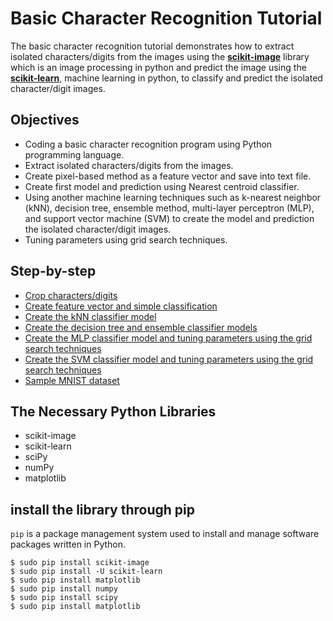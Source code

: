 # Basic Character Recognition Tutorial
The basic character recognition tutorial demonstrates how to extract isolated characters/digits from the images using the __[scikit-image](http://scikit-image.org/)__ library which is an image processing in python and predict the image using the __[scikit-learn](http://scikit-learn.org/)__, machine learning in python, to classify and predict the isolated character/digit images.

## Objectives  
- Coding a basic character recognition program using Python programming language.
- Extract isolated characters/digits from the images.
- Create pixel-based method as a feature vector and save into text file.
- Create first model and prediction using Nearest centroid classifier.
- Using another machine learning techniques such as k-nearest neighbor (kNN), decision tree, ensemble method, multi-layer perceptron (MLP), and support vector machine (SVM) to create the model and prediction the isolated character/digit images. 
- Tuning parameters using grid search techniques.

## Step-by-step
- [Crop characters/digits](https://github.com/mrolarik/basic-character-recognition/blob/master/001-crop-digit.ipynb)
- [Create feature vector and simple classification](https://github.com/mrolarik/basic-character-recognition/blob/master/002-feature-vector-and-simple-classification.ipynb)
- [Create the kNN classifier model](https://github.com/mrolarik/basic-character-recognition/blob/master/003-classification-nearest-centroid.ipynb)
- [Create the decision tree and ensemble classifier models](https://github.com/mrolarik/basic-character-recognition/blob/master/004-Decision-tree-and-ensemble-method.ipynb)
- [Create the MLP classifier model and tuning parameters using the grid search techniques](https://github.com/mrolarik/basic-character-recognition/blob/master/005-Neural-Network-Multi-layer-perceptron.ipynb)
- [Create the SVM classifier model and tuning parameters using the grid search techniques](https://github.com/mrolarik/basic-character-recognition/blob/master/006-support-vector-machine.ipynb)
- [Sample MNIST dataset](https://github.com/mrolarik/basic-character-recognition/blob/master/007-Sample-MNIST-dataset.ipynb)

## The Necessary Python Libraries
- scikit-image
- scikit-learn
- sciPy
- numPy
- matplotlib

## install the library through pip
```pip``` is a package management system used to install and manage software packages written in Python.
```
$ sudo pip install scikit-image
$ sudo pip install -U scikit-learn
$ sudo pip install matplotlib
$ sudo pip install numpy
$ sudo pip install scipy
$ sudo pip install matplotlib
```
